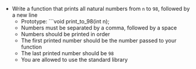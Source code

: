- Write a function that prints all natural numbers from ```n``` to ```98```, followed by a new line
	- Prototype: ```void print_to_98(int n);
	- Numbers must be separated by a comma, followed by a space
	- Numbers should be printed in order
	- The first printed number should be the number passed to your function
	- The last printed number should be ```98```
	- You are allowed to use the standard library
